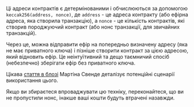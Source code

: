 Ці адреси контрактів є детермінованими і обчислюються за допомогою `keccak256(address, nonce)`, де `address` - це адреса контракту (або ефірна адреса, яка створила транзакцію), а `nonce` - це кількість контрактів, які створив породжуючий контракт (або нонс транзакції, для звичайних транзакцій).

Через це, можна відправити ефір на попередньо визначену адресу (яка не має приватного ключа) і пізніше створити контракт за цією адресою, який відновить ефір. Це неінтуїтивний та дещо таємничий спосіб (небезпечно) зберігати ефір без приватного ключа.

Цікава [стаття в блозі](https://swende.se/blog/Ethereum_quirks_and_vulns.html) Мартіна Свенде деталізує потенційні сценарії використання цього.

Якщо ви збираєтеся впроваджувати цю техніку, переконайтеся, що ви не пропустили нонс, інакше ваші кошти будуть втрачені назавжди.

